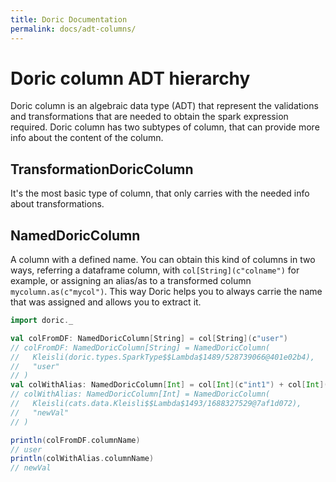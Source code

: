 ```yaml
---
title: Doric Documentation
permalink: docs/adt-columns/
---
```

# Doric column ADT hierarchy
Doric column is an algebraic data type (ADT) that represent the validations and transformations that are needed to obtain the spark expression required.
Doric column has two subtypes of column, that can provide more info about the content of the column.

## TransformationDoricColumn
It's the most basic type of column, that only carries with the needed info about transformations.

## NamedDoricColumn
A column with a defined name. You can obtain this kind of columns in two ways, referring a dataframe column, with `col[String](c"colname")` for example, or assigning an alias/as to a transformed column `mycolumn.as(c"mycol")`.
This way Doric helps you to always carrie the name that was assigned and allows you to extract it.

```scala
import doric._

val colFromDF: NamedDoricColumn[String] = col[String](c"user")
// colFromDF: NamedDoricColumn[String] = NamedDoricColumn(
//   Kleisli(doric.types.SparkType$$Lambda$1489/528739066@401e02b4),
//   "user"
// )
val colWithAlias: NamedDoricColumn[Int] = col[Int](c"int1") + col[Int](c"int2") as c"newVal"
// colWithAlias: NamedDoricColumn[Int] = NamedDoricColumn(
//   Kleisli(cats.data.Kleisli$$Lambda$1493/1688327529@7af1d072),
//   "newVal"
// )

println(colFromDF.columnName)
// user
println(colWithAlias.columnName)
// newVal
```

